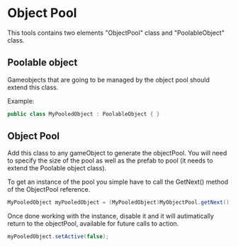 # Object Pool

This tools contains two elements "ObjectPool" class and "PoolableObject" class.

## Poolable object

Gameobjects that are going to be managed by the object pool should extend this class.

Example:

``` c#
public class MyPooledObject : PoolableObject { }
```

## Object Pool

Add this class to any gameObject to generate the objectPool. You will need to specify the size of the pool as well as the prefab to pool (it needs to extend the Poolable object class).

To get an instance of the pool you simple have to call the GetNext() method of the ObjectPool reference.

``` c#
MyPooledObject myPooledObject = (MyPooledObject)MyObjectPool.getNext();
``` 

Once done working with the instance, disable it and it will autimatically return to the objectPool, available for future calls to action.

``` c#
myPooledObject.setActive(false);
``` 
